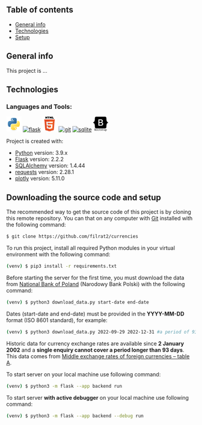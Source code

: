 
## Table of contents
* [General info](#general-info)
* [Technologies](#technologies)
* [Setup](#downloading-the-source-code-and-setup)

## General info
This project is ...
	
## Technologies
<h3 align="left">Languages and Tools:</h3>
<p align="left"><a href="https://www.python.org" target="_blank" rel="noreferrer"> <img src="https://raw.githubusercontent.com/devicons/devicon/master/icons/python/python-original.svg" alt="python" width="40" height="40"/></a> <a href="https://flask.palletsprojects.com/" target="_blank" rel="noreferrer"> <img src="https://www.vectorlogo.zone/logos/pocoo_flask/pocoo_flask-icon.svg" alt="flask" width="40" height="40"/></a> <a href="https://www.w3.org/html/" target="_blank" rel="noreferrer"> <img src="https://raw.githubusercontent.com/devicons/devicon/master/icons/html5/html5-original-wordmark.svg" alt="html5" width="40" height="40"/></a> <a href="https://git-scm.com/" target="_blank" rel="noreferrer"> <img src="https://www.vectorlogo.zone/logos/git-scm/git-scm-icon.svg" alt="git" width="40" height="40"/></a> <a href="https://www.sqlite.org/" target="_blank" rel="noreferrer"> <img src="https://www.vectorlogo.zone/logos/sqlite/sqlite-icon.svg" alt="sqlite" width="40" height="40"/></a> <a href="https://getbootstrap.com" target="_blank" rel="noreferrer"> <img src="https://raw.githubusercontent.com/devicons/devicon/master/icons/bootstrap/bootstrap-plain-wordmark.svg" alt="bootstrap" width="40" height="40"/></a></p>

Project is created with:
* [Python](https://www.python.org/) version: 3.9.x
* [Flask](https://flask.palletsprojects.com/en/2.2.x/) version: 2.2.2
* [SQLAlchemy](https://www.sqlalchemy.org/) version: 1.4.44
* [requests](https://requests.readthedocs.io/) version: 2.28.1
* [plotly](https://plotly.com/) version: 5.11.0

	
## Downloading the source code and setup

The recommended way to get the source code of this project is by cloning this remote repository. You can that on any computer with [Git](https://github.com/git-guides/install-git)  installed with the following command:
``` bash
$ git clone https://github.com/filrat2/currencies
```

To run this project, install all required Python modules in your virtual environment with the following command:
``` bash
(venv) $ pip3 install -r requirements.txt
```

Before starting the server for the first time, you must download the data from [National Bank of Poland](https://www.nbp.pl/)  (Narodowy Bank Polski) with the following command:
``` bash
(venv) $ python3 download_data.py start-date end-date
```
Dates (start-date and end-date) must be provided in the **YYYY-MM-DD** format  (ISO 8601 standard), for example:

``` bash
(venv) $ python3 download_data.py 2022-09-29 2022-12-31 #a period of 93 days
```

Historic data for currency exchange rates are available since **2 January 2002** and a **single enquiry cannot cover a period longer than 93 days**. This data comes from [Middle exchange rates of foreign currencies – table A](https://www.nbp.pl/homen.aspx?f=/kursy/ratesa.html). 

To start server on your local machine use following command: 
``` bash
(venv) $ python3 -m flask --app backend run
```

To start server **with active debugger** on your local machine use following command: 
``` bash
(venv) $ python3 -m flask --app backend --debug run
```